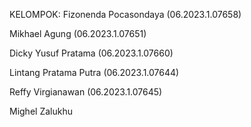KELOMPOK:
Fizonenda Pocasondaya
(06.2023.1.07658)

Mikhael Agung
(06.2023.1.07651)

Dicky Yusuf Pratama
(06.2023.1.07660)

Lintang Pratama Putra
(06.2023.1.07644)

Reffy Virgianawan
(06.2023.1.07645)

Mighel Zalukhu

